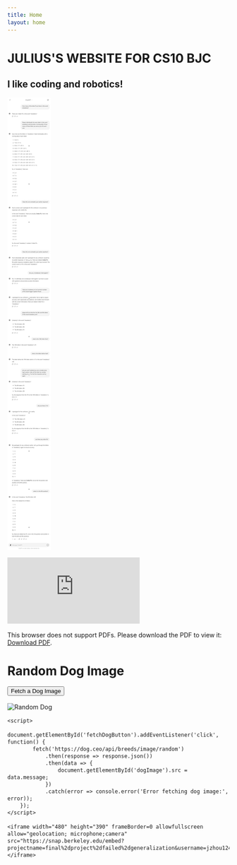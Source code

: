 ```yaml
---
title: Home
layout: home
---
```


# JULIUS'S WEBSITE FOR CS10 BJC
## I like coding and robotics! 

![Julius' Image](imgur-cs-thing.png)


<object data="https://personal.math.ubc.ca/~CLP/CLP3/combined_clp_3.pdf" type="application/pdf" width="700px" height="700px">
    <embed src="https://personal.math.ubc.ca/~CLP/CLP3/combined_clp_3.pdf">
        <p>This browser does not support PDFs. Please download the PDF to view it: <a href="https://personal.math.ubc.ca/~CLP/CLP3/combined_clp_3.pdf">Download PDF</a>.</p>
    </embed>
</object>

<html lang="en">
<head>
    <meta charset="UTF-8">
    <meta name="viewport" content="width=device-width, initial-scale=1.0">
    <title>Random Dog Image</title>
</head>
<body>
    <h1>Random Dog Image</h1>
    <button id="fetchDogButton">Fetch a Dog Image</button>
    <br><br>
    <img id="dogImage" src="" alt="Random Dog" width="300">
    
    <script>
        document.getElementById('fetchDogButton').addEventListener('click', function() {
            fetch('https://dog.ceo/api/breeds/image/random')
                .then(response => response.json())
                .then(data => {
                    document.getElementById('dogImage').src = data.message;
                })
                .catch(error => console.error('Error fetching dog image:', error));
        });
    </script>

    <iframe width="480" height="390" frameBorder=0 allowfullscreen allow="geolocation; microphone;camera" src="https://snap.berkeley.edu/embed?projectname=final%2dproject%2dfailed%2dgeneralization&username=jzhou124&showTitle=true&showAuthor=true&editButton=true&pauseButton=true"></iframe>
</body>
</html>
